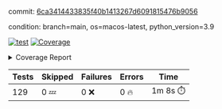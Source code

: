 commit: [6ca3414433835f40b1413267d6091815476b9056](https://github.com/rharley99/homebrew-file/tree/6ca3414433835f40b1413267d6091815476b9056)

condition: branch=main, os=macos-latest, python_version=3.9

[![test](https://github.com/rharley99/homebrew-file/actions/workflows/test.yml/badge.svg)](https://github.com/rharley99/homebrew-file/actions/runs/16544541041)
<a href="https://github.com/rharley99/homebrew-file/blob/6ca3414433835f40b1413267d6091815476b9056/README.md"><img alt="Coverage" src="https://img.shields.io/badge/Coverage-57%25-orange.svg" /></a><details><summary>Coverage Report </summary><table><tr><th>File</th><th>Stmts</th><th>Miss</th><th>Cover</th><th>Missing</th></tr><tbody><tr><td colspan="5"><b>bin</b></td></tr><tr><td>&nbsp; &nbsp;<a href="https://github.com/rharley99/homebrew-file/blob/6ca3414433835f40b1413267d6091815476b9056/bin/brew-file">brew-file</a></td><td>2162</td><td>940</td><td>57%</td><td><a href="https://github.com/rharley99/homebrew-file/blob/6ca3414433835f40b1413267d6091815476b9056/bin/brew-file#L56-L62">56&ndash;62</a>, <a href="https://github.com/rharley99/homebrew-file/blob/6ca3414433835f40b1413267d6091815476b9056/bin/brew-file#L149">149</a>, <a href="https://github.com/rharley99/homebrew-file/blob/6ca3414433835f40b1413267d6091815476b9056/bin/brew-file#L161">161</a>, <a href="https://github.com/rharley99/homebrew-file/blob/6ca3414433835f40b1413267d6091815476b9056/bin/brew-file#L164">164</a>, <a href="https://github.com/rharley99/homebrew-file/blob/6ca3414433835f40b1413267d6091815476b9056/bin/brew-file#L213">213</a>, <a href="https://github.com/rharley99/homebrew-file/blob/6ca3414433835f40b1413267d6091815476b9056/bin/brew-file#L307">307</a>, <a href="https://github.com/rharley99/homebrew-file/blob/6ca3414433835f40b1413267d6091815476b9056/bin/brew-file#L310">310</a>, <a href="https://github.com/rharley99/homebrew-file/blob/6ca3414433835f40b1413267d6091815476b9056/bin/brew-file#L378-L380">378&ndash;380</a>, <a href="https://github.com/rharley99/homebrew-file/blob/6ca3414433835f40b1413267d6091815476b9056/bin/brew-file#L389-L390">389&ndash;390</a>, <a href="https://github.com/rharley99/homebrew-file/blob/6ca3414433835f40b1413267d6091815476b9056/bin/brew-file#L484">484</a>, <a href="https://github.com/rharley99/homebrew-file/blob/6ca3414433835f40b1413267d6091815476b9056/bin/brew-file#L490-L493">490&ndash;493</a>, <a href="https://github.com/rharley99/homebrew-file/blob/6ca3414433835f40b1413267d6091815476b9056/bin/brew-file#L531-L555">531&ndash;555</a>, <a href="https://github.com/rharley99/homebrew-file/blob/6ca3414433835f40b1413267d6091815476b9056/bin/brew-file#L559-L567">559&ndash;567</a>, <a href="https://github.com/rharley99/homebrew-file/blob/6ca3414433835f40b1413267d6091815476b9056/bin/brew-file#L693">693</a>, <a href="https://github.com/rharley99/homebrew-file/blob/6ca3414433835f40b1413267d6091815476b9056/bin/brew-file#L813-L817">813&ndash;817</a>, <a href="https://github.com/rharley99/homebrew-file/blob/6ca3414433835f40b1413267d6091815476b9056/bin/brew-file#L830-L835">830&ndash;835</a>, <a href="https://github.com/rharley99/homebrew-file/blob/6ca3414433835f40b1413267d6091815476b9056/bin/brew-file#L846">846</a>, <a href="https://github.com/rharley99/homebrew-file/blob/6ca3414433835f40b1413267d6091815476b9056/bin/brew-file#L863">863</a>, <a href="https://github.com/rharley99/homebrew-file/blob/6ca3414433835f40b1413267d6091815476b9056/bin/brew-file#L867-L875">867&ndash;875</a>, <a href="https://github.com/rharley99/homebrew-file/blob/6ca3414433835f40b1413267d6091815476b9056/bin/brew-file#L884-L887">884&ndash;887</a>, <a href="https://github.com/rharley99/homebrew-file/blob/6ca3414433835f40b1413267d6091815476b9056/bin/brew-file#L889-L892">889&ndash;892</a>, <a href="https://github.com/rharley99/homebrew-file/blob/6ca3414433835f40b1413267d6091815476b9056/bin/brew-file#L894-L897">894&ndash;897</a>, <a href="https://github.com/rharley99/homebrew-file/blob/6ca3414433835f40b1413267d6091815476b9056/bin/brew-file#L908-L926">908&ndash;926</a>, <a href="https://github.com/rharley99/homebrew-file/blob/6ca3414433835f40b1413267d6091815476b9056/bin/brew-file#L977-L987">977&ndash;987</a>, <a href="https://github.com/rharley99/homebrew-file/blob/6ca3414433835f40b1413267d6091815476b9056/bin/brew-file#L990-L1017">990&ndash;1017</a>, <a href="https://github.com/rharley99/homebrew-file/blob/6ca3414433835f40b1413267d6091815476b9056/bin/brew-file#L1033-L1048">1033&ndash;1048</a>, <a href="https://github.com/rharley99/homebrew-file/blob/6ca3414433835f40b1413267d6091815476b9056/bin/brew-file#L1090">1090</a>, <a href="https://github.com/rharley99/homebrew-file/blob/6ca3414433835f40b1413267d6091815476b9056/bin/brew-file#L1106-L1111">1106&ndash;1111</a>, <a href="https://github.com/rharley99/homebrew-file/blob/6ca3414433835f40b1413267d6091815476b9056/bin/brew-file#L1115-L1117">1115&ndash;1117</a>, <a href="https://github.com/rharley99/homebrew-file/blob/6ca3414433835f40b1413267d6091815476b9056/bin/brew-file#L1121-L1124">1121&ndash;1124</a>, <a href="https://github.com/rharley99/homebrew-file/blob/6ca3414433835f40b1413267d6091815476b9056/bin/brew-file#L1128-L1130">1128&ndash;1130</a>, <a href="https://github.com/rharley99/homebrew-file/blob/6ca3414433835f40b1413267d6091815476b9056/bin/brew-file#L1134-L1136">1134&ndash;1136</a>, <a href="https://github.com/rharley99/homebrew-file/blob/6ca3414433835f40b1413267d6091815476b9056/bin/brew-file#L1140-L1142">1140&ndash;1142</a>, <a href="https://github.com/rharley99/homebrew-file/blob/6ca3414433835f40b1413267d6091815476b9056/bin/brew-file#L1146-L1148">1146&ndash;1148</a>, <a href="https://github.com/rharley99/homebrew-file/blob/6ca3414433835f40b1413267d6091815476b9056/bin/brew-file#L1152-L1154">1152&ndash;1154</a>, <a href="https://github.com/rharley99/homebrew-file/blob/6ca3414433835f40b1413267d6091815476b9056/bin/brew-file#L1158-L1161">1158&ndash;1161</a>, <a href="https://github.com/rharley99/homebrew-file/blob/6ca3414433835f40b1413267d6091815476b9056/bin/brew-file#L1165-L1167">1165&ndash;1167</a>, <a href="https://github.com/rharley99/homebrew-file/blob/6ca3414433835f40b1413267d6091815476b9056/bin/brew-file#L1185">1185</a>, <a href="https://github.com/rharley99/homebrew-file/blob/6ca3414433835f40b1413267d6091815476b9056/bin/brew-file#L1235-L1237">1235&ndash;1237</a>, <a href="https://github.com/rharley99/homebrew-file/blob/6ca3414433835f40b1413267d6091815476b9056/bin/brew-file#L1240">1240</a>, <a href="https://github.com/rharley99/homebrew-file/blob/6ca3414433835f40b1413267d6091815476b9056/bin/brew-file#L1246">1246</a>, <a href="https://github.com/rharley99/homebrew-file/blob/6ca3414433835f40b1413267d6091815476b9056/bin/brew-file#L1268-L1271">1268&ndash;1271</a>, <a href="https://github.com/rharley99/homebrew-file/blob/6ca3414433835f40b1413267d6091815476b9056/bin/brew-file#L1349">1349</a>, <a href="https://github.com/rharley99/homebrew-file/blob/6ca3414433835f40b1413267d6091815476b9056/bin/brew-file#L1386">1386</a>, <a href="https://github.com/rharley99/homebrew-file/blob/6ca3414433835f40b1413267d6091815476b9056/bin/brew-file#L1423">1423</a>, <a href="https://github.com/rharley99/homebrew-file/blob/6ca3414433835f40b1413267d6091815476b9056/bin/brew-file#L1426">1426</a>, <a href="https://github.com/rharley99/homebrew-file/blob/6ca3414433835f40b1413267d6091815476b9056/bin/brew-file#L1438">1438</a>, <a href="https://github.com/rharley99/homebrew-file/blob/6ca3414433835f40b1413267d6091815476b9056/bin/brew-file#L1440">1440</a>, <a href="https://github.com/rharley99/homebrew-file/blob/6ca3414433835f40b1413267d6091815476b9056/bin/brew-file#L1475-L1476">1475&ndash;1476</a>, <a href="https://github.com/rharley99/homebrew-file/blob/6ca3414433835f40b1413267d6091815476b9056/bin/brew-file#L1481-L1484">1481&ndash;1484</a>, <a href="https://github.com/rharley99/homebrew-file/blob/6ca3414433835f40b1413267d6091815476b9056/bin/brew-file#L1514-L1541">1514&ndash;1541</a>, <a href="https://github.com/rharley99/homebrew-file/blob/6ca3414433835f40b1413267d6091815476b9056/bin/brew-file#L1548">1548</a>, <a href="https://github.com/rharley99/homebrew-file/blob/6ca3414433835f40b1413267d6091815476b9056/bin/brew-file#L1550">1550</a>, <a href="https://github.com/rharley99/homebrew-file/blob/6ca3414433835f40b1413267d6091815476b9056/bin/brew-file#L1559-L1560">1559&ndash;1560</a>, <a href="https://github.com/rharley99/homebrew-file/blob/6ca3414433835f40b1413267d6091815476b9056/bin/brew-file#L1565">1565</a>, <a href="https://github.com/rharley99/homebrew-file/blob/6ca3414433835f40b1413267d6091815476b9056/bin/brew-file#L1571">1571</a>, <a href="https://github.com/rharley99/homebrew-file/blob/6ca3414433835f40b1413267d6091815476b9056/bin/brew-file#L1575-L1586">1575&ndash;1586</a>, <a href="https://github.com/rharley99/homebrew-file/blob/6ca3414433835f40b1413267d6091815476b9056/bin/brew-file#L1589-L1594">1589&ndash;1594</a>, <a href="https://github.com/rharley99/homebrew-file/blob/6ca3414433835f40b1413267d6091815476b9056/bin/brew-file#L1605-L1625">1605&ndash;1625</a>, <a href="https://github.com/rharley99/homebrew-file/blob/6ca3414433835f40b1413267d6091815476b9056/bin/brew-file#L1653">1653</a>, <a href="https://github.com/rharley99/homebrew-file/blob/6ca3414433835f40b1413267d6091815476b9056/bin/brew-file#L1692-L1699">1692&ndash;1699</a>, <a href="https://github.com/rharley99/homebrew-file/blob/6ca3414433835f40b1413267d6091815476b9056/bin/brew-file#L1706-L1714">1706&ndash;1714</a>, <a href="https://github.com/rharley99/homebrew-file/blob/6ca3414433835f40b1413267d6091815476b9056/bin/brew-file#L1730">1730</a>, <a href="https://github.com/rharley99/homebrew-file/blob/6ca3414433835f40b1413267d6091815476b9056/bin/brew-file#L1740">1740</a>, <a href="https://github.com/rharley99/homebrew-file/blob/6ca3414433835f40b1413267d6091815476b9056/bin/brew-file#L1746">1746</a>, <a href="https://github.com/rharley99/homebrew-file/blob/6ca3414433835f40b1413267d6091815476b9056/bin/brew-file#L1756">1756</a>, <a href="https://github.com/rharley99/homebrew-file/blob/6ca3414433835f40b1413267d6091815476b9056/bin/brew-file#L1765-L1766">1765&ndash;1766</a>, <a href="https://github.com/rharley99/homebrew-file/blob/6ca3414433835f40b1413267d6091815476b9056/bin/brew-file#L1770">1770</a>, <a href="https://github.com/rharley99/homebrew-file/blob/6ca3414433835f40b1413267d6091815476b9056/bin/brew-file#L1776">1776</a>, <a href="https://github.com/rharley99/homebrew-file/blob/6ca3414433835f40b1413267d6091815476b9056/bin/brew-file#L1782-L1786">1782&ndash;1786</a>, <a href="https://github.com/rharley99/homebrew-file/blob/6ca3414433835f40b1413267d6091815476b9056/bin/brew-file#L1802-L1809">1802&ndash;1809</a>, <a href="https://github.com/rharley99/homebrew-file/blob/6ca3414433835f40b1413267d6091815476b9056/bin/brew-file#L1816-L1820">1816&ndash;1820</a>, <a href="https://github.com/rharley99/homebrew-file/blob/6ca3414433835f40b1413267d6091815476b9056/bin/brew-file#L1824">1824</a>, <a href="https://github.com/rharley99/homebrew-file/blob/6ca3414433835f40b1413267d6091815476b9056/bin/brew-file#L1837-L1838">1837&ndash;1838</a>, <a href="https://github.com/rharley99/homebrew-file/blob/6ca3414433835f40b1413267d6091815476b9056/bin/brew-file#L1859-L1967">1859&ndash;1967</a>, <a href="https://github.com/rharley99/homebrew-file/blob/6ca3414433835f40b1413267d6091815476b9056/bin/brew-file#L1970-L1979">1970&ndash;1979</a>, <a href="https://github.com/rharley99/homebrew-file/blob/6ca3414433835f40b1413267d6091815476b9056/bin/brew-file#L1992">1992</a>, <a href="https://github.com/rharley99/homebrew-file/blob/6ca3414433835f40b1413267d6091815476b9056/bin/brew-file#L1997">1997</a>, <a href="https://github.com/rharley99/homebrew-file/blob/6ca3414433835f40b1413267d6091815476b9056/bin/brew-file#L2002-L2041">2002&ndash;2041</a>, <a href="https://github.com/rharley99/homebrew-file/blob/6ca3414433835f40b1413267d6091815476b9056/bin/brew-file#L2051-L2078">2051&ndash;2078</a>, <a href="https://github.com/rharley99/homebrew-file/blob/6ca3414433835f40b1413267d6091815476b9056/bin/brew-file#L2082-L2148">2082&ndash;2148</a>, <a href="https://github.com/rharley99/homebrew-file/blob/6ca3414433835f40b1413267d6091815476b9056/bin/brew-file#L2155-L2158">2155&ndash;2158</a>, <a href="https://github.com/rharley99/homebrew-file/blob/6ca3414433835f40b1413267d6091815476b9056/bin/brew-file#L2167-L2170">2167&ndash;2170</a>, <a href="https://github.com/rharley99/homebrew-file/blob/6ca3414433835f40b1413267d6091815476b9056/bin/brew-file#L2179-L2182">2179&ndash;2182</a>, <a href="https://github.com/rharley99/homebrew-file/blob/6ca3414433835f40b1413267d6091815476b9056/bin/brew-file#L2191-L2212">2191&ndash;2212</a>, <a href="https://github.com/rharley99/homebrew-file/blob/6ca3414433835f40b1413267d6091815476b9056/bin/brew-file#L2222-L2240">2222&ndash;2240</a>, <a href="https://github.com/rharley99/homebrew-file/blob/6ca3414433835f40b1413267d6091815476b9056/bin/brew-file#L2249-L2259">2249&ndash;2259</a>, <a href="https://github.com/rharley99/homebrew-file/blob/6ca3414433835f40b1413267d6091815476b9056/bin/brew-file#L2262-L2277">2262&ndash;2277</a>, <a href="https://github.com/rharley99/homebrew-file/blob/6ca3414433835f40b1413267d6091815476b9056/bin/brew-file#L2280-L2292">2280&ndash;2292</a>, <a href="https://github.com/rharley99/homebrew-file/blob/6ca3414433835f40b1413267d6091815476b9056/bin/brew-file#L2299">2299</a>, <a href="https://github.com/rharley99/homebrew-file/blob/6ca3414433835f40b1413267d6091815476b9056/bin/brew-file#L2303-L2310">2303&ndash;2310</a>, <a href="https://github.com/rharley99/homebrew-file/blob/6ca3414433835f40b1413267d6091815476b9056/bin/brew-file#L2317-L2318">2317&ndash;2318</a>, <a href="https://github.com/rharley99/homebrew-file/blob/6ca3414433835f40b1413267d6091815476b9056/bin/brew-file#L2347">2347</a>, <a href="https://github.com/rharley99/homebrew-file/blob/6ca3414433835f40b1413267d6091815476b9056/bin/brew-file#L2353">2353</a>, <a href="https://github.com/rharley99/homebrew-file/blob/6ca3414433835f40b1413267d6091815476b9056/bin/brew-file#L2361-L2365">2361&ndash;2365</a>, <a href="https://github.com/rharley99/homebrew-file/blob/6ca3414433835f40b1413267d6091815476b9056/bin/brew-file#L2376-L2379">2376&ndash;2379</a>, <a href="https://github.com/rharley99/homebrew-file/blob/6ca3414433835f40b1413267d6091815476b9056/bin/brew-file#L2386">2386</a>, <a href="https://github.com/rharley99/homebrew-file/blob/6ca3414433835f40b1413267d6091815476b9056/bin/brew-file#L2393">2393</a>, <a href="https://github.com/rharley99/homebrew-file/blob/6ca3414433835f40b1413267d6091815476b9056/bin/brew-file#L2397">2397</a>, <a href="https://github.com/rharley99/homebrew-file/blob/6ca3414433835f40b1413267d6091815476b9056/bin/brew-file#L2418-L2451">2418&ndash;2451</a>, <a href="https://github.com/rharley99/homebrew-file/blob/6ca3414433835f40b1413267d6091815476b9056/bin/brew-file#L2471">2471</a>, <a href="https://github.com/rharley99/homebrew-file/blob/6ca3414433835f40b1413267d6091815476b9056/bin/brew-file#L2488-L2489">2488&ndash;2489</a>, <a href="https://github.com/rharley99/homebrew-file/blob/6ca3414433835f40b1413267d6091815476b9056/bin/brew-file#L2493">2493</a>, <a href="https://github.com/rharley99/homebrew-file/blob/6ca3414433835f40b1413267d6091815476b9056/bin/brew-file#L2498-L2499">2498&ndash;2499</a>, <a href="https://github.com/rharley99/homebrew-file/blob/6ca3414433835f40b1413267d6091815476b9056/bin/brew-file#L2505-L2525">2505&ndash;2525</a>, <a href="https://github.com/rharley99/homebrew-file/blob/6ca3414433835f40b1413267d6091815476b9056/bin/brew-file#L2529-L2539">2529&ndash;2539</a>, <a href="https://github.com/rharley99/homebrew-file/blob/6ca3414433835f40b1413267d6091815476b9056/bin/brew-file#L2542">2542</a>, <a href="https://github.com/rharley99/homebrew-file/blob/6ca3414433835f40b1413267d6091815476b9056/bin/brew-file#L2558">2558</a>, <a href="https://github.com/rharley99/homebrew-file/blob/6ca3414433835f40b1413267d6091815476b9056/bin/brew-file#L2562-L2568">2562&ndash;2568</a>, <a href="https://github.com/rharley99/homebrew-file/blob/6ca3414433835f40b1413267d6091815476b9056/bin/brew-file#L2570">2570</a>, <a href="https://github.com/rharley99/homebrew-file/blob/6ca3414433835f40b1413267d6091815476b9056/bin/brew-file#L2576">2576</a>, <a href="https://github.com/rharley99/homebrew-file/blob/6ca3414433835f40b1413267d6091815476b9056/bin/brew-file#L2605-L2617">2605&ndash;2617</a>, <a href="https://github.com/rharley99/homebrew-file/blob/6ca3414433835f40b1413267d6091815476b9056/bin/brew-file#L2633-L2634">2633&ndash;2634</a>, <a href="https://github.com/rharley99/homebrew-file/blob/6ca3414433835f40b1413267d6091815476b9056/bin/brew-file#L2636">2636</a>, <a href="https://github.com/rharley99/homebrew-file/blob/6ca3414433835f40b1413267d6091815476b9056/bin/brew-file#L2646">2646</a>, <a href="https://github.com/rharley99/homebrew-file/blob/6ca3414433835f40b1413267d6091815476b9056/bin/brew-file#L2661-L2908">2661&ndash;2908</a>, <a href="https://github.com/rharley99/homebrew-file/blob/6ca3414433835f40b1413267d6091815476b9056/bin/brew-file#L2928-L2930">2928&ndash;2930</a>, <a href="https://github.com/rharley99/homebrew-file/blob/6ca3414433835f40b1413267d6091815476b9056/bin/brew-file#L2939-L2949">2939&ndash;2949</a>, <a href="https://github.com/rharley99/homebrew-file/blob/6ca3414433835f40b1413267d6091815476b9056/bin/brew-file#L2961-L2967">2961&ndash;2967</a>, <a href="https://github.com/rharley99/homebrew-file/blob/6ca3414433835f40b1413267d6091815476b9056/bin/brew-file#L2979-L2993">2979&ndash;2993</a>, <a href="https://github.com/rharley99/homebrew-file/blob/6ca3414433835f40b1413267d6091815476b9056/bin/brew-file#L2999-L3036">2999&ndash;3036</a>, <a href="https://github.com/rharley99/homebrew-file/blob/6ca3414433835f40b1413267d6091815476b9056/bin/brew-file#L3044-L3068">3044&ndash;3068</a>, <a href="https://github.com/rharley99/homebrew-file/blob/6ca3414433835f40b1413267d6091815476b9056/bin/brew-file#L3072-L3085">3072&ndash;3085</a>, <a href="https://github.com/rharley99/homebrew-file/blob/6ca3414433835f40b1413267d6091815476b9056/bin/brew-file#L3089-L3102">3089&ndash;3102</a>, <a href="https://github.com/rharley99/homebrew-file/blob/6ca3414433835f40b1413267d6091815476b9056/bin/brew-file#L3106">3106</a>, <a href="https://github.com/rharley99/homebrew-file/blob/6ca3414433835f40b1413267d6091815476b9056/bin/brew-file#L3136-L3137">3136&ndash;3137</a>, <a href="https://github.com/rharley99/homebrew-file/blob/6ca3414433835f40b1413267d6091815476b9056/bin/brew-file#L3228">3228</a>, <a href="https://github.com/rharley99/homebrew-file/blob/6ca3414433835f40b1413267d6091815476b9056/bin/brew-file#L3230">3230</a>, <a href="https://github.com/rharley99/homebrew-file/blob/6ca3414433835f40b1413267d6091815476b9056/bin/brew-file#L3235-L3246">3235&ndash;3246</a>, <a href="https://github.com/rharley99/homebrew-file/blob/6ca3414433835f40b1413267d6091815476b9056/bin/brew-file#L3262">3262</a>, <a href="https://github.com/rharley99/homebrew-file/blob/6ca3414433835f40b1413267d6091815476b9056/bin/brew-file#L3280-L3297">3280&ndash;3297</a>, <a href="https://github.com/rharley99/homebrew-file/blob/6ca3414433835f40b1413267d6091815476b9056/bin/brew-file#L3320">3320</a>, <a href="https://github.com/rharley99/homebrew-file/blob/6ca3414433835f40b1413267d6091815476b9056/bin/brew-file#L3326">3326</a>, <a href="https://github.com/rharley99/homebrew-file/blob/6ca3414433835f40b1413267d6091815476b9056/bin/brew-file#L3330-L3341">3330&ndash;3341</a>, <a href="https://github.com/rharley99/homebrew-file/blob/6ca3414433835f40b1413267d6091815476b9056/bin/brew-file#L3350">3350</a>, <a href="https://github.com/rharley99/homebrew-file/blob/6ca3414433835f40b1413267d6091815476b9056/bin/brew-file#L3362">3362</a>, <a href="https://github.com/rharley99/homebrew-file/blob/6ca3414433835f40b1413267d6091815476b9056/bin/brew-file#L3364-L3368">3364&ndash;3368</a>, <a href="https://github.com/rharley99/homebrew-file/blob/6ca3414433835f40b1413267d6091815476b9056/bin/brew-file#L3372-L3375">3372&ndash;3375</a>, <a href="https://github.com/rharley99/homebrew-file/blob/6ca3414433835f40b1413267d6091815476b9056/bin/brew-file#L3378-L3381">3378&ndash;3381</a>, <a href="https://github.com/rharley99/homebrew-file/blob/6ca3414433835f40b1413267d6091815476b9056/bin/brew-file#L3384-L3392">3384&ndash;3392</a>, <a href="https://github.com/rharley99/homebrew-file/blob/6ca3414433835f40b1413267d6091815476b9056/bin/brew-file#L3421-L3428">3421&ndash;3428</a>, <a href="https://github.com/rharley99/homebrew-file/blob/6ca3414433835f40b1413267d6091815476b9056/bin/brew-file#L3439-L3446">3439&ndash;3446</a>, <a href="https://github.com/rharley99/homebrew-file/blob/6ca3414433835f40b1413267d6091815476b9056/bin/brew-file#L3527-L3529">3527&ndash;3529</a>, <a href="https://github.com/rharley99/homebrew-file/blob/6ca3414433835f40b1413267d6091815476b9056/bin/brew-file#L3552">3552</a>, <a href="https://github.com/rharley99/homebrew-file/blob/6ca3414433835f40b1413267d6091815476b9056/bin/brew-file#L3558">3558</a>, <a href="https://github.com/rharley99/homebrew-file/blob/6ca3414433835f40b1413267d6091815476b9056/bin/brew-file#L3570-L4253">3570&ndash;4253</a>, <a href="https://github.com/rharley99/homebrew-file/blob/6ca3414433835f40b1413267d6091815476b9056/bin/brew-file#L4257">4257</a></td></tr><tr><td><b>TOTAL</b></td><td><b>2162</b></td><td><b>940</b></td><td><b>57%</b></td><td>&nbsp;</td></tr></tbody></table></details>

| Tests | Skipped | Failures | Errors | Time |
| ----- | ------- | -------- | -------- | ------------------ |
| 129 | 0 :zzz: | 0 :x: | 0 :fire: | 1m 8s :stopwatch: |

